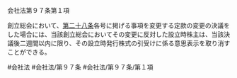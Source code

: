 会社法第９７条第１項

創立総会において、[第二十八条](会社法＿＿＿＿第２８条)各号に掲げる事項を変更する定款の変更の決議をした場合には、当該創立総会においてその変更に反対した設立時株主は、当該決議後二週間以内に限り、その設立時発行株式の引受けに係る意思表示を取り消すことができる。

#会社法
#会社法/第９７条
#会社法/第９７条/第１項
